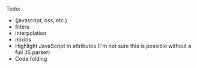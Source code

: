 Todo:
* (javascript, css, etc.)
* filters
* interpolation
* mixins
* Highlight JavaScript in attributes (I'm not sure this is possible without a full JS parser)
* Code folding
